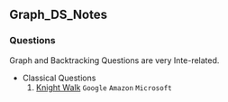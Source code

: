 ## Graph_DS_Notes

### Questions 

 Graph and Backtracking Questions are very Inte-related.
- Classical Questions
    1. [Knight Walk](https://tinyl.io/9F0v) `Google` `Amazon` `Microsoft`
       
